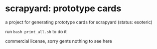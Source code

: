 # scrapyard: prototype cards
a project for generating prototype cards for scrapyard (status: esoteric)

run `bash print_all.sh` to do it

commercial license, sorry gents nothing to see here
